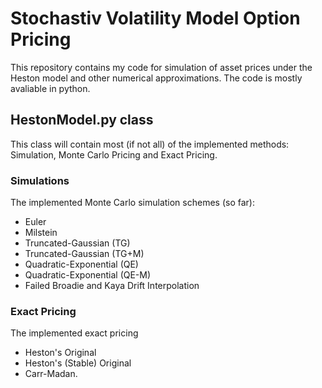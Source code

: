 # Stochastiv Volatility Model Option Pricing
This repository contains my code for simulation of asset prices under the Heston model and other numerical approximations. The code is mostly avaliable in python.

## HestonModel.py class
This class will contain most (if not all) of the implemented methods: Simulation, Monte Carlo Pricing and Exact Pricing.

### Simulations
The implemented Monte Carlo simulation schemes (so far):
- Euler
- Milstein
- Truncated-Gaussian (TG)
- Truncated-Gaussian (TG+M)
- Quadratic-Exponential (QE)
- Quadratic-Exponential (QE-M)
- Failed Broadie and Kaya Drift Interpolation
### Exact Pricing
The implemented exact pricing 
- Heston's Original
- Heston's (Stable) Original
- Carr-Madan.
